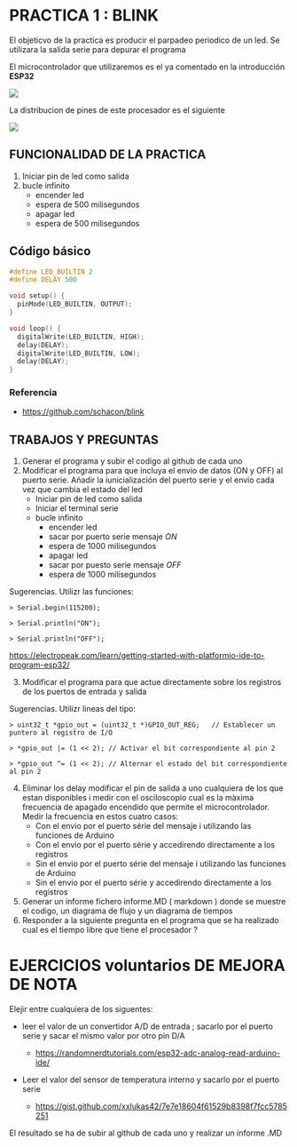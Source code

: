 # PRACTICA 1  :  BLINK

El objeticvo de la practica es producir el parpadeo periodico de un led. 
Se utilizara la salida serie  para depurar  el programa 

El microcontrolador que utilizaremos es el ya comentado en la introducción  **ESP32**

![](https://ae04.alicdn.com/kf/S8dee2f4cafc344e1b57ebc21ad5c11a4P.jpg?fit=600%2C600&ssl=1)



La distribucion de pines de este procesador  es el siguiente 

![](https://ae04.alicdn.com/kf/S61a9f7eb6ad3487ca95acc2f410157a35.jpg?resize=966%2C574&ssl=1)


## FUNCIONALIDAD DE LA PRACTICA

1. Iniciar pin de led como salida 
2. bucle infinito 
    * encender led  
    * espera de 500 milisegundos
    * apagar led 
    * espera de 500 milisegundos

## Código básico

```c
#define LED_BUILTIN 2
#define DELAY 500

void setup() {
  pinMode(LED_BUILTIN, OUTPUT);
}

void loop() {
  digitalWrite(LED_BUILTIN, HIGH);
  delay(DELAY);
  digitalWrite(LED_BUILTIN, LOW);
  delay(DELAY);
}

```

### Referencia

* https://github.com/schacon/blink

## TRABAJOS Y PREGUNTAS 

1. Generar el programa  y subir el codigo  al github de cada uno
2. Modificar el programa para que incluya el envio de datos (ON y OFF) al puerto serie.
    Añadir la iunicialización del puerto serie y el envio cada vez que cambia el estado del led
   - Iniciar pin de led como salida 
   - Iniciar el terminal serie                      
   - bucle infinito  
       * encender led  
       * sacar por puerto serie mensaje *ON*          
       * espera de 1000 milisegundos  
       * apagar led  
       * sacar por puesto serie mensaje *OFF*        
       * espera de 1000 milisegundos  
  
  Sugerencias. Utilizr las funciones:

    > Serial.begin(115200); 

    > Serial.println("ON"); 

    > Serial.println("OFF"); 


https://electropeak.com/learn/getting-started-with-platformio-ide-to-program-esp32/

3. Modificar el programa para que actue directamente sobre los registros de los puertos de entrada y salida
   
  Sugerencias. Utilizr lineas del tipo:

    > uint32_t *gpio_out = (uint32_t *)GPIO_OUT_REG;   // Establecer un puntero al registro de I/O
    
    > *gpio_out |= (1 << 2); // Activar el bit correspondiente al pin 2

    > *gpio_out ^= (1 << 2); // Alternar el estado del bit correspondiente al pin 2

4. Eliminar los delay modificar el pin de salida a uno cualquiera de los que estan disponibles i medir con el osciloscopio cual es la màxima frecuencia de apagado encendido que permite el microcontrolador. Medir la frecuencia en estos cuatro casos: 
   - Con el envio por el puerto série del mensaje i utilizando las funciones de Arduino
   - Con el envio por el puerto série y accedirendo directamente a los registros
   - Sin el envio por el puerto série del mensaje i utilizando las funciones de Arduino
   - Sin el envio por el puerto série y accedirendo directamente a los registros
5. Generar un informe fichero  informe.MD ( markdown ) donde se muestre el codigo, un diagrama de flujo y un diagrama de tiempos 
6. Responder a la siguiente pregunta en el programa que se ha realizado cual es el tiempo libre que tiene el procesador ?



# EJERCICIOS voluntarios  DE MEJORA DE NOTA

Elejir entre cualquiera de los siguentes:

* leer el valor de un convertidor  A/D  de entrada ; sacarlo por el puerto serie  y sacar el mismo valor  por otro pin  D/A

  - https://randomnerdtutorials.com/esp32-adc-analog-read-arduino-ide/

* Leer el valor del sensor de temperatura interno y sacarlo por el puerto serie 

  - https://gist.github.com/xxlukas42/7e7e18604f61529b8398f7fcc5785251

El resultado se ha de subir al github de cada uno y realizar un informe .MD 